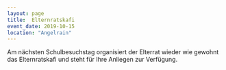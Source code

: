 ```yaml
---
layout: page
title:  Elternratskafi
event_date: 2019-10-15
location: "Angelrain"
---
```


Am nächsten Schulbesuchstag organisiert der Elterrat wieder wie gewohnt das Elternratskafi und steht für Ihre Anliegen zur Verfügung.
